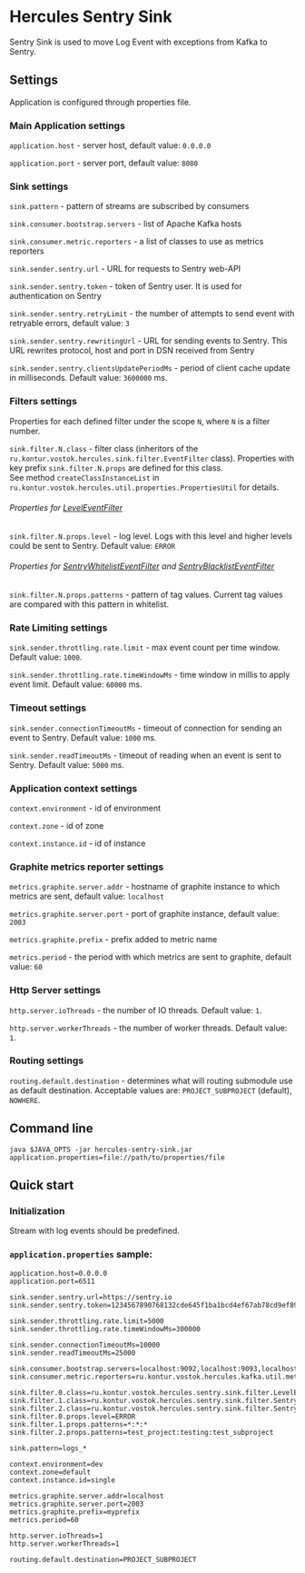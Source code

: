 # Hercules Sentry Sink
Sentry Sink is used to move Log Event with exceptions from Kafka to Sentry.

## Settings
Application is configured through properties file.

### Main Application settings
`application.host` - server host, default value: `0.0.0.0`

`application.port` - server port, default value: `8080`

### Sink settings
`sink.pattern` - pattern of streams are subscribed by consumers 

`sink.consumer.bootstrap.servers` - list of Apache Kafka hosts

`sink.consumer.metric.reporters` - a list of classes to use as metrics reporters

`sink.sender.sentry.url` - URL for requests to Sentry web-API

`sink.sender.sentry.token` - token of Sentry user. It is used for authentication on Sentry

`sink.sender.sentry.retryLimit` - the number of attempts to send event with retryable errors, default value: `3`

`sink.sender.sentry.rewritingUrl` - URL for sending events to Sentry. This URL rewrites protocol, host and port in DSN received from Sentry

`sink.sender.sentry.clientsUpdatePeriodMs` - period of client cache update in milliseconds. Default value: `3600000` ms.

### Filters settings
Properties for each defined filter under the scope `N`, where `N` is a filter number.

`sink.filter.N.class` - filter class (inheritors of the `ru.kontur.vostok.hercules.sink.filter.EventFilter` class).
Properties with key prefix `sink.filter.N.props` are defined for this class.  
See method `createClassInstanceList` in `ru.kontur.vostok.hercules.util.properties.PropertiesUtil` for details.

###### Properties for [LevelEventFilter](../hercules-sentry-sink/src/main/java/ru/kontur/vostok/hercules/sentry/sink/filter/LevelEventFilter.java)
`sink.filter.N.props.level` - log level. Logs with this level and higher levels could be sent to Sentry. Default value: `ERROR` 

###### Properties for [SentryWhitelistEventFilter](../hercules-sentry-sink/src/main/java/ru/kontur/vostok/hercules/sentry/sink/filter/SentryWhitelistEventFilter.java) and [SentryBlacklistEventFilter](../hercules-sentry-sink/src/main/java/ru/kontur/vostok/hercules/sentry/sink/filter/SentryBlacklistEventFilter.java)
`sink.filter.N.props.patterns` - pattern of tag values. Current tag values are compared with this pattern in whitelist.

### Rate Limiting settings 

`sink.sender.throttling.rate.limit` - max event count per time window. Default value: `1000`.

`sink.sender.throttling.rate.timeWindowMs` - time window in millis to apply event limit. Default value:  `60000` ms.

### Timeout settings
`sink.sender.connectionTimeoutMs` - timeout of connection for sending an event to Sentry. Default value: `1000` ms.

`sink.sender.readTimeoutMs` - timeout of reading when an event is sent to Sentry. Default value: `5000` ms.

### Application context settings
`context.environment` - id of environment

`context.zone` - id of zone

`context.instance.id` - id of instance

### Graphite metrics reporter settings
`metrics.graphite.server.addr` - hostname of graphite instance to which metrics are sent, default value: `localhost`

`metrics.graphite.server.port` - port of graphite instance, default value: `2003`

`metrics.graphite.prefix` - prefix added to metric name

`metrics.period` - the period with which metrics are sent to graphite, default value: `60`

### Http Server settings
`http.server.ioThreads` - the number of IO threads. Default value: `1`.

`http.server.workerThreads` - the number of worker threads. Default value: `1`.

### Routing settings

`routing.default.destination` - determines what will routing submodule use as default destination. 
Acceptable values are: `PROJECT_SUBPROJECT` (default), `NOWHERE`.

## Command line
`java $JAVA_OPTS -jar hercules-sentry-sink.jar application.properties=file://path/to/properties/file`

## Quick start
### Initialization

Stream with log events should be predefined.

### `application.properties` sample:
```properties
application.host=0.0.0.0
application.port=6511

sink.sender.sentry.url=https://sentry.io
sink.sender.sentry.token=1234567890768132cde645f1ba1bcd4ef67ab78cd9ef89801a45be5747c68f87

sink.sender.throttling.rate.limit=5000
sink.sender.throttling.rate.timeWindowMs=300000

sink.sender.connectionTimeoutMs=10000
sink.sender.readTimeoutMs=25000

sink.consumer.bootstrap.servers=localhost:9092,localhost:9093,localhost:9094
sink.consumer.metric.reporters=ru.kontur.vostok.hercules.kafka.util.metrics.GraphiteReporter

sink.filter.0.class=ru.kontur.vostok.hercules.sentry.sink.filter.LevelEventFilter
sink.filter.1.class=ru.kontur.vostok.hercules.sentry.sink.filter.SentryWhitelistEventFilter
sink.filter.2.class=ru.kontur.vostok.hercules.sentry.sink.filter.SentryBlacklistEventFilter
sink.filter.0.props.level=ERROR
sink.filter.1.props.patterns=*:*:*
sink.filter.2.props.patterns=test_project:testing:test_subproject

sink.pattern=logs_*

context.environment=dev
context.zone=default
context.instance.id=single

metrics.graphite.server.addr=localhost
metrics.graphite.server.port=2003
metrics.graphite.prefix=myprefix
metrics.period=60

http.server.ioThreads=1
http.server.workerThreads=1

routing.default.destination=PROJECT_SUBPROJECT
```
